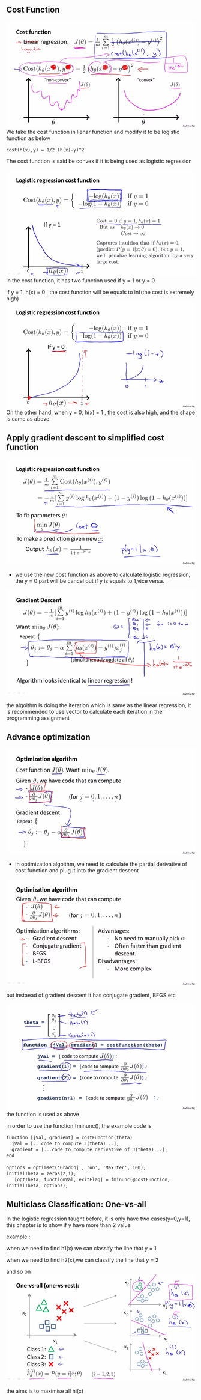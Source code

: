 ## Cost Function

![](picture/chapter3.5.png)
We take the cost function in lienar function and modify it to be logistic function as below
```
cost(h(x),y) = 1/2 (h(x)-y)^2
```
The cost function is said be convex if it is being used as logistic regression

![](picture/chapter3.6.png)
in the cost function, it has two function used if y = 1 or y = 0

if y = 1, h(x) = 0 , the cost function will be equals to inf(the cost is extremely high)
![](picture/chapter3.7.jpeg)
On the other hand, when y = 0, h(x) = 1 , the cost is also high, and the shape is came as above

## Apply gradient descent to simplified cost function

![](picture/chapter3.9.png)

- we use the new cost function as above to calculate logistic regression, the y = 0 part will be cancel out if y is equals to 1,vice versa.

![](picture/chapter3_10.png)

the algoithm is doing the iteration which is same as the linear regression, it is recommended to use vector to calculate each iteration in the programming assignment

## Advance optimization


![](picture/chapter3.11.png)

- in optimization algoithm, we need to calculate the partial derivative of cost function
and plug it into the gradient descent


![](picture/chapter3_12.png)

but instaead of gradient descent 
it has conjugate gradient, BFGS etc 

![](picture/chapter3_14.png)
the function is used as above

in order to use the function fminunc(), the example code is
```
function [jVal, gradient] = costFunction(theta)
  jVal = [...code to compute J(theta)...];
  gradient = [...code to compute derivative of J(theta)...];
end

options = optimset('GradObj', 'on', 'MaxIter', 100);
initialTheta = zeros(2,1);
   [optTheta, functionVal, exitFlag] = fminunc(@costFunction, initialTheta, options);
```

## Multiclass Classification: One-vs-all
In the logistic regression taught before, it is only have two cases(y=0,y=1), this chapter is to show if y have more than 2 value

example :

when we need to find h1(x) we can classify the line that y = 1

when we need to find h2(x),we can classify the line that y = 2
 
 and so on
![](picture/chapter3_15.png)

the aims is to maximise all hi(x)